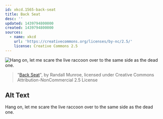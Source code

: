 ```yaml
---
id: xkcd.1565-back-seat
title: Back Seat
desc: ''
updated: 1439794800000
created: 1439794800000
sources:
  - name: xkcd
    url: 'https://creativecommons.org/licenses/by-nc/2.5/'
    license: Creative Commons 2.5
---
```

![Hang on, let me scare the live raccoon over to the same side as the dead one.](https://imgs.xkcd.com/comics/back_seat.png)
> "[Back Seat](https://xkcd.com/1565/)", by Randall Munroe, licensed under Creative Commons Attribution-NonCommercial 2.5 License

## Alt Text
Hang on, let me scare the live raccoon over to the same side as the dead one.
